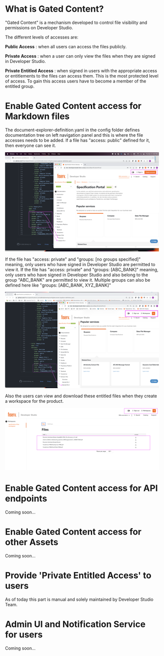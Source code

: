 # What is Gated Content?

"Gated Content" is a mechanism developed to control file visibility and permissions on Developer Studio. 

The different levels of accesses are:

**Public Access** : when all users can access the files publicly. 

**Private Access** : when a user can only view the files when they are signed in Developer Studio. 

**Private Entitled Access** : when signed in users with the appropriate access or entitlements to the files can access them. This is the most protected level of access. To gain this access users have to become a member of the entitled group.


# Enable Gated Content access for Markdown files

The document-explorer-definition.yaml in the config folder defines documentation tree on left navigation panel and this is where the file accesses needs to be added. If a file has "access: public" defined for it, then everyone can see it. 

![public_access](./images/GC_public_access.png)


If the file has "access: private" and "groups: [no groups specified]" meaning, only users who have signed in Developer Studio are permitted to view it. If the file has "access: private" and "groups: [ABC_BANK]" meaning, only users who have signed in Developer Studio and also belong to the group "ABC_BANK" are permitted to view it. Multiple groups can also be defined here like  "groups: [ABC_BANK, XYZ_BANK]"

![private_access](./images/GC_private_access.png)

Also the users can view and download these entitled files when they create a workspace for the product.

![private_entitled_access](./images/GC_private_entitled_access.png)


# Enable Gated Content access for API endpoints

Coming soon...


# Enable Gated Content access for other Assets

Coming soon...


# Provide 'Private Entitled Access' to users

As of today this part is manual and solely maintained by Developer Studio Team.


# Admin UI and Notification Service for users

Coming soon...
